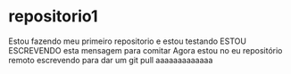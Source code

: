 # repositorio1
Estou fazendo meu primeiro repositorio e estou testando
ESTOU ESCREVENDO esta mensagem para comitar
Agora estou no eu repositório remoto escrevendo para dar um git pull aaaaaaaaaaaaa
